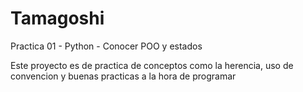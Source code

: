 # Tamagoshi
Practica 01 - Python - Conocer POO y estados 


Este proyecto es de practica de conceptos como la herencia, uso de convencion y buenas practicas a la hora de programar

